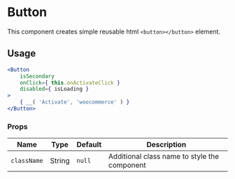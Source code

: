 Button
===

This component creates simple reusable html `<button></button>` element.

## Usage

```jsx
<Button
	isSecondary
	onClick={ this.onActivateClick }
	disabled={ isLoading }
>
	{ __( 'Activate', 'woocommerce' ) }
</Button>
```

### Props

Name | Type | Default | Description
--- | --- | --- | ---
`className` | String | `null` | Additional class name to style the component
